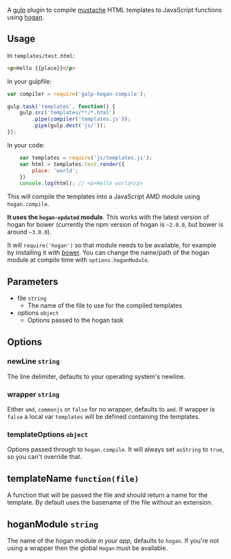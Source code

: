 A [gulp][] plugin to compile [mustache][] HTML templates to JavaScript functions using [hogan][].

## Usage

In `templates/test.html`:

```html
<p>Hello {{place}}</p>
```

In your gulpfile:

```javascript
var compiler = require('gulp-hogan-compile');

gulp.task('templates', function() {
    gulp.src('templates/**/*.html')
        .pipe(compiler('templates.js'));
        .pipe(gulp.dest('js/'));
});
```

In your code:

```javascript
    var templates = require('js/templates.js');
    var html = templates.test.render({
        place: 'world';
    })
    console.log(html); // <p>Hello world</p>
```

This will compile the templates into a JavaScript AMD module using `hogan.compile`.

**It uses the `hogan-updated` module**. This works with the latest version of hogan for bower (currently the npm version of hogan is `~2.0.0`, but bower is around `~3.0.0`).

It will `require('hogan')` so that module needs to be available, for example by installing it with [bower][]. You can change the name/path of the hogan module at compile time  with `options.hoganModule`.

## Parameters

* file `string`
    * The name of the file to use for the compiled templates
* options `object`
    * Options passed to the hogan task

## Options

### newLine `string`

The line delimiter, defaults to your operating system's newline.

### wrapper `string`

Either `amd`, `commonjs` or `false` for no wrapper, defaults to `amd`. If wrapper is `false` a local var `templates` will be defined containing the templates.

### templateOptions `object`

Options passed through to `hogan.compile`. It will always set `asString` to `true`, so you can't override that.

## templateName `function(file)`

A function that will be passed the file and should return a name for the template. By default uses the basename of the file without an extension.

## hoganModule `string`

The name of the hogan module *in your app*, defaults to `hogan`. If you're not using a wrapper then the global `Hogan` must be available.

[gulp]:http://gulpjs.com
[mustache]:http://mustache.github.io
[hogan]:https://github.com/twitter/hogan.js
[bower]:https://github.com/bower/bower
